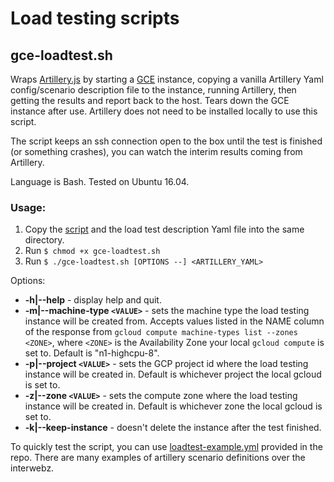 # Load testing scripts

## gce-loadtest.sh
Wraps [Artillery.js](https://artillery.io/) by starting a [GCE](https://cloud.google.com/compute/ "Google Compute Engine") instance, copying a vanilla Artillery Yaml config/scenario description file to the instance, running Artillery, then getting the results and report back to the host. Tears down the GCE instance after use. Artillery does not need to be installed locally to use this script.

The script keeps an ssh connection open to the box until the test is finished (or something crashes), you can watch the interim results coming from Artillery.

Language is Bash. Tested on Ubuntu 16.04.

### Usage:
1. Copy the [script](./gce-loadtest.sh) and the load test description Yaml file into the same directory.
2. Run `$ chmod +x gce-loadtest.sh`
3. Run `$ ./gce-loadtest.sh [OPTIONS --] <ARTILLERY_YAML>`

Options:
- **-h|--help** - display help and quit.
- **-m|--machine-type `<VALUE>`** - sets the machine type the load testing instance will be created from. Accepts values listed in the NAME column of the response from `gcloud compute machine-types list --zones <ZONE>`, where `<ZONE>` is the Availability Zone your local `gcloud compute` is set to. Default is "n1-highcpu-8".
- **-p|--project `<VALUE>`** - sets the GCP project id where the load testing instance will be created in. Default is whichever project the local gcloud is set to.
- **-z|--zone `<VALUE>`** - sets the compute zone where the load testing instance will be created in. Default is whichever zone the local gcloud is set to.
- **-k|--keep-instance** - doesn't delete the instance after the test finished.

To quickly test the script, you can use [loadtest-example.yml](./loadtest-example.yml) provided in the repo. There are many examples of artillery scenario definitions over the interwebz.

